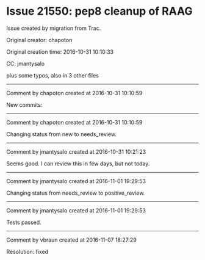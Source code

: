# Issue 21550: pep8 cleanup of RAAG

Issue created by migration from Trac.

Original creator: chapoton

Original creation time: 2016-10-31 10:10:33

CC:  jmantysalo

plus some typos, also in 3 other files


---

Comment by chapoton created at 2016-10-31 10:10:59

New commits:


---

Comment by chapoton created at 2016-10-31 10:10:59

Changing status from new to needs_review.


---

Comment by jmantysalo created at 2016-10-31 10:21:23

Seems good. I can review this in few days, but not today.


---

Comment by jmantysalo created at 2016-11-01 19:29:53

Changing status from needs_review to positive_review.


---

Comment by jmantysalo created at 2016-11-01 19:29:53

Tests passed.


---

Comment by vbraun created at 2016-11-07 18:27:29

Resolution: fixed
